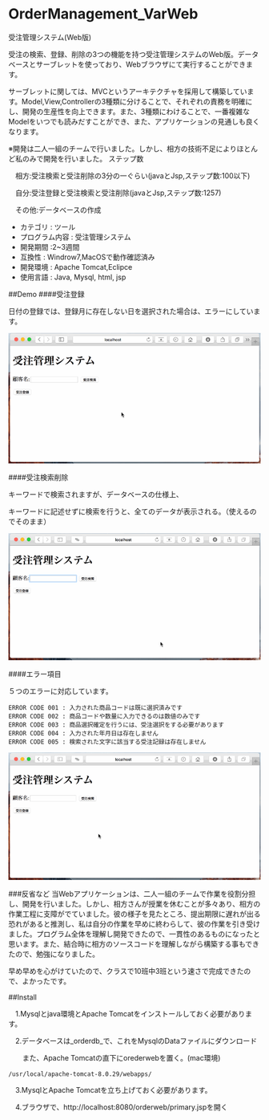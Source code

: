 # OrderManagement_VarWeb

受注管理システム(Web版)

受注の検索、登録、削除の3つの機能を持つ受注管理システムのWeb版。データベースとサーブレットを使っており、Webブラウザにて実行することができます。

サーブレットに関しては、MVCというアーキテクチャを採用して構築しています。Model,View,Controllerの3種類に分けることで、それぞれの責務を明確にし、開発の生産性を向上できます。また、3種類にわけることで、一番複雑なModelをいつでも読みだすことができ、また、アプリケーションの見通しも良くなります。


※開発は二人一組のチームで行いました。しかし、相方の技術不足によりほとんど私のみで開発を行いました。
ステップ数

　相方:受注検索と受注削除の3分の一ぐらい(javaとJsp,ステップ数:100以下)

　自分:受注登録と受注検索と受注削除(javaとJsp,ステップ数:1257)

　その他:データベースの作成




* カテゴリ : ツール
* プログラム内容 : 受注管理システム
* 開発期間 :2~3週間
* 互換性 : Windrow7,MacOSで動作確認済み 
* 開発環境 : Apache Tomcat,Eclipce
* 使用言語 : Java, Mysql, html, jsp


##Demo
####受注登録

日付の登録では、登録月に存在しない日を選択された場合は、エラーにしています。

<img src="https://github.com/masapixyon/OrderManagement_VarWeb/blob/master/gif/RegistrationWeb.gif" width="700">


####受注検索削除

キーワードで検索されますが、データベースの仕様上、

キーワードに記述せずに検索を行うと、全てのデータが表示される。（使えるのでそのまま）

<img src="https://github.com/masapixyon/OrderManagement_VarWeb/blob/master/gif/SearchAndDeletionWeb.gif" width="700">


####エラー項目

５つのエラーに対応しています。

    ERROR CODE 001 : 入力された商品コードは既に選択済みです
    ERROR CODE 002 : 商品コードや数量に入力できるのは数値のみです
    ERROR CODE 003 : 商品選択確定を行うには、受注選択をする必要があります
    ERROR CODE 004 : 入力された年月日は存在しません
    ERROR CODE 005 : 検索された文字に該当する受注記録は存在しません

<img src="https://github.com/masapixyon/OrderManagement_VarWeb/blob/master/gif/Errors.gif" width="700">





###反省など
当Webアプリケーションは、二人一組のチームで作業を役割分担し、開発を行いました。しかし、相方さんが授業を休むことが多々あり、相方の作業工程に支障がでていました。彼の様子を見たところ、提出期限に遅れが出る恐れがあると推測し、私は自分の作業を早めに終わらして、彼の作業を引き受けました。プログラム全体を理解し開発できたので、一貫性のあるものになったと思います。また、結合時に相方のソースコードを理解しながら構築する事もできたので、勉強になりました。

早め早めを心がけていたので、クラスで10班中3班という速さで完成できたので、よかったです。






##Install

　1.Mysqlとjava環境とApache Tomcatをインストールしておく必要があります。

　2.データベースは_orderdb_で、これをMysqlのDataファイルにダウンロード

　　また、Apache Tomcatの直下にorederwebを置く。(mac環境)

    /usr/local/apache-tomcat-8.0.29/webapps/

　3.MysqlとApache Tomcatを立ち上げておく必要があります。

　4.ブラウザで、http://localhost:8080/orderweb/primary.jspを開く
